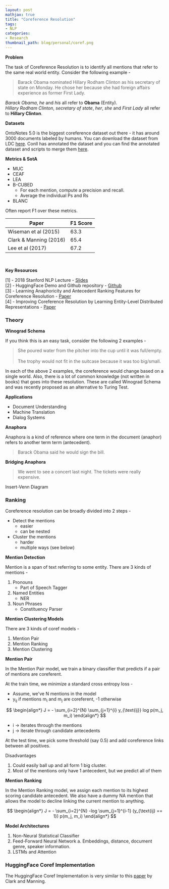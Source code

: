 ```yaml
---
layout: post
mathjax: true
title: "Coreference Resolution"
tags:
- NLP
categories:
- Research
thumbnail_path: blog/personal/coref.png
---
```



**Problem**

The task of Coreference Resolution is to identify all mentions that refer to the same real world entity. Consider the following example - 

> Barack Obama nominated Hillary Rodham Clinton as his secretary of state on Monday. He chose her because she had foreign affairs experience as former First Lady.

*Barack Obama*, *he* and *his* all refer to **Obama** (Entity).  <br/>
*Hillary Rodham Clinton*, *secretary of state*, *her*, *she* and *First Lady* all refer to **Hillary Clinton**. <br/>

**Datasets**

OntoNotes 5.0 is the biggest coreference dataset out there - it has around 3000 documents labeled by humans. You can download the dataset from LDC [here](https://catalog.ldc.upenn.edu/LDC2013T19). Conll has annotated the dataset and you can find the annotated dataset and scripts to merge them [here](http://conll.cemantix.org/2012/data.html).


**Metrics & SotA**

- MUC
- CEAF
- LEA
- B-CUBED
	* For each mention, compute a precision and recall.
	* Average the individual Ps and Rs
- BLANC

Often report F1 over these metrics.

| Paper | F1 Score |
|------|------|
| Wiseman et al (2015)| 63.3|
| Clark & Manning (2016)| 65.4|
| Lee et al (2017) | 67.2 |

<br/>

**Key Resources**

[1] - 2018 Stanford NLP Lecture - [Slides](https://web.stanford.edu/class/archive/cs/cs224n/cs224n.1184/lectures/lecture13.pdf) <br/>
[2] - HuggingFace Demo and Github repository - [Github](https://github.com/huggingface/neuralcoref/tree/master/neuralcoref) <br/>
[3] - Learning Anaphoricity and Antecedent Ranking Features for Coreference Resolution - [Paper](http://people.seas.harvard.edu/~srush/acl15.pdf) <br/>
[4] - Improving Coreference Resolution by Learning Entity-Level Distributed Representations - [Paper](https://nlp.stanford.edu/pubs/clark2016improving.pdf) <br/>

### Theory

**Winograd Schema**

If you think this is an easy task, consider the following 2 examples - 

> She poured water from the pitcher into the cup until it was full/empty. <br/> <br/>
> The trophy would not fit in the suitcase because it was too big/small.

In each of the above 2 examples, the coreference would change based on a single world. Also, there is a lot of common knowledge (not written in books) that goes into these resolution. These are called Winograd Schema and was recently proposed as an alternative to Turing Test.

**Applications**

- Document Understanding 
- Machine Translation
- Dialog Systems

**Anaphora**

Anaphora is a kind of reference where one term in the document (anaphor) refers to another term term (antecedent).

> Barack Obama said he would sign the bill.

**Bridging Anaphora**

> We went to see a concert last night. The tickets were really expensive.

Insert-Venn Diagram


### Ranking

Coreference resolution can be broadly divided into 2 steps - 

- Detect the mentions
	- easier
	- can be nested
- Cluster the mentions
	- harder
	- multiple ways (see below)

**Mention Detection**

Mention is a span of text referring to some entity. There are 3 kinds of mentions - 

1. Pronouns
	- Part of Speech Tagger 
2. Named Entities
	- NER
3. Noun Phrases
	- Constituency Parser

**Mention Clustering Models**

There are 3 kinds of coref models - 

1. Mention Pair
2. Mention Ranking
3. Mention Clustering

**Mention Pair**

In the Mention Pair model, we train a binary classifier that predicts if a pair of mentions are coreferent. <br/>

At the train time, we minimize a standard cross entropy loss - 

- Assume, we've N mentions in the model <br/>
- y<sub>ij</sub> if mentions m<sub>i</sub> and m<sub>j</sub> are coreferent, -1 otherwise

$$
\begin{align*}
  J = - \sum_{i=2}^{N} \sum_{j=1}^{i} y_{\text{ij}} log p(m_j, m_i)
\end{align*}
$$

- i -> iterates through the mentions
- j -> iterate through candidate antecedents

At the test time, we pick some threshold (say 0.5) and add coreference links between all positives.

Disadvantages

1. Could easily ball up and all form 1 big cluster.
2. Most of the mentions only have 1 antecedent, but we predict all of them

**Mention Ranking**

In the Mention Ranking model, we assign each mention to its highest scoring candidate antecedent. We also have a dummy NA mention that allows the model to decline linking the current mention to anything.

$$
\begin{align*}
  J = - \sum_{i=2}^{N} -log \sum_{j=1}^{i-1} (y_{\text{ij} == 1}) p(m_j, m_i)
\end{align*}
$$

**Model Architectures**

1. Non-Neural Statistical Classifier
2. Feed-Forward Neural Network
	a. Embeddings, distance, document genre, speaker information.
3. LSTMs and Attention


### HuggingFace Coref Implementation

The HuggingFace Coref Implementation is very similar to this [paper](https://nlp.stanford.edu/pubs/clark2016improving.pdf) by Clark and Manning.

